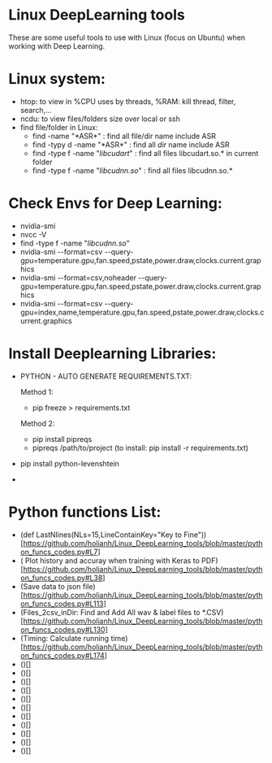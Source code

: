 # Linux DeepLearning tools
These are some useful tools to use with Linux (focus on Ubuntu) when working with Deep Learning.

# Linux system:
  - htop: to view in %CPU uses by threads, %RAM: kill thread, filter, search,...
  - ncdu: to view files/folders size over local or ssh
  - find file/folder in Linux:
    - find -name "\*ASR\*" : find all file/dir name include ASR
    - find -typy d -name "\*ASR\*" : find all *dir* name include ASR
    - find -type f -name "*libcudart*"   : find all files libcudart.so.* in current folder
    - find -type f -name "*libcudnn.so*"   : find all files libcudnn.so.*

# Check Envs for Deep Learning:
  - nvidia-smi
  - nvcc -V
  - find -type f -name "*libcudnn.so*"
  - nvidia-smi --format=csv --query-gpu=temperature.gpu,fan.speed,pstate,power.draw,clocks.current.graphics
  - nvidia-smi --format=csv,noheader --query-gpu=temperature.gpu,fan.speed,pstate,power.draw,clocks.current.graphics
  - nvidia-smi --format=csv --query-gpu=index,name,temperature.gpu,fan.speed,pstate,power.draw,clocks.current.graphics

  # Install Deeplearning Libraries:
  - PYTHON - AUTO GENERATE REQUIREMENTS.TXT:
  
    Method 1:
      * pip freeze > requirements.txt   

    Method 2:
      * pip install pipreqs
      * pipreqs /path/to/project
    (to install: pip install -r requirements.txt)
      
  - pip install python-levenshtein
  - 
  
  # Python functions List:
   - (def LastNlines(NLs=15,LineContainKey="Key to Fine"))   [https://github.com/holianh/Linux_DeepLearning_tools/blob/master/python_funcs_codes.py#L7]
   - ( Plot history and accuray when training with Keras to PDF)[https://github.com/holianh/Linux_DeepLearning_tools/blob/master/python_funcs_codes.py#L38]
   - (Save data to json file)[https://github.com/holianh/Linux_DeepLearning_tools/blob/master/python_funcs_codes.py#L113] 
   - (Files_2csv_inDir: Find and Add All wav & label files to *.CSV)[https://github.com/holianh/Linux_DeepLearning_tools/blob/master/python_funcs_codes.py#L130]
   - (Timing: Calculate running time)[https://github.com/holianh/Linux_DeepLearning_tools/blob/master/python_funcs_codes.py#L174] 
   - ()[]
   - ()[] 
   - ()[]
   - ()[] 
   - ()[]
   - ()[] 
   - ()[]
   - ()[] 
   - ()[]
   - ()[] 
   - ()[]
   
   
   
   
   
   
   
   
   
   
